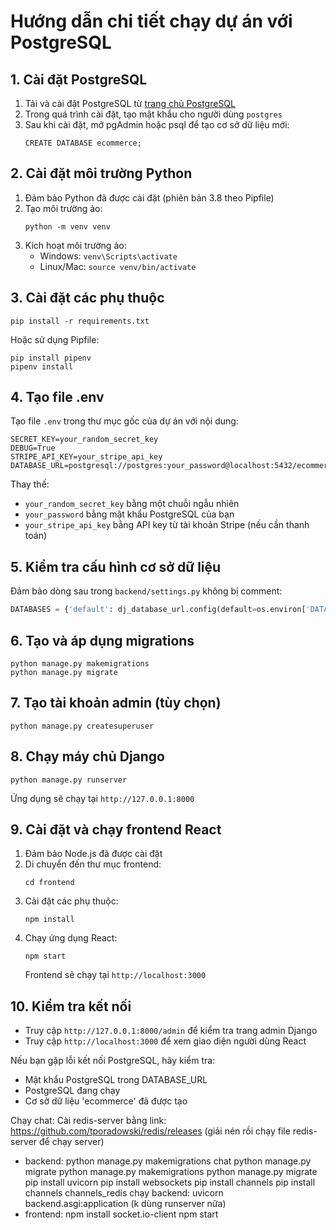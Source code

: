 # Hướng dẫn chi tiết chạy dự án với PostgreSQL

## 1. Cài đặt PostgreSQL
1. Tải và cài đặt PostgreSQL từ [trang chủ PostgreSQL](https://www.postgresql.org/download/)
2. Trong quá trình cài đặt, tạo mật khẩu cho người dùng `postgres`
3. Sau khi cài đặt, mở pgAdmin hoặc psql để tạo cơ sở dữ liệu mới:
   ```
   CREATE DATABASE ecommerce;
   ```

## 2. Cài đặt môi trường Python
1. Đảm bảo Python đã được cài đặt (phiên bản 3.8 theo Pipfile)
2. Tạo môi trường ảo:
   ```
   python -m venv venv
   ```
3. Kích hoạt môi trường ảo:
   - Windows: `venv\Scripts\activate`
   - Linux/Mac: `source venv/bin/activate`

## 3. Cài đặt các phụ thuộc
```
pip install -r requirements.txt
```
Hoặc sử dụng Pipfile:
```
pip install pipenv
pipenv install
```

## 4. Tạo file .env
Tạo file `.env` trong thư mục gốc của dự án với nội dung:

```` path=.env mode=EDIT
SECRET_KEY=your_random_secret_key
DEBUG=True
STRIPE_API_KEY=your_stripe_api_key
DATABASE_URL=postgresql://postgres:your_password@localhost:5432/ecommerce
````

Thay thế:
- `your_random_secret_key` bằng một chuỗi ngẫu nhiên
- `your_password` bằng mật khẩu PostgreSQL của bạn
- `your_stripe_api_key` bằng API key từ tài khoản Stripe (nếu cần thanh toán)

## 5. Kiểm tra cấu hình cơ sở dữ liệu
Đảm bảo dòng sau trong `backend/settings.py` không bị comment:

````python path=backend/settings.py mode=EXCERPT
DATABASES = {'default': dj_database_url.config(default=os.environ['DATABASE_URL'], engine='django.db.backends.postgresql')}
````

## 6. Tạo và áp dụng migrations
```
python manage.py makemigrations
python manage.py migrate
```

## 7. Tạo tài khoản admin (tùy chọn)
```
python manage.py createsuperuser
```

## 8. Chạy máy chủ Django
```
python manage.py runserver
```
Ứng dụng sẽ chạy tại `http://127.0.0.1:8000`

## 9. Cài đặt và chạy frontend React
1. Đảm bảo Node.js đã được cài đặt
2. Di chuyển đến thư mục frontend:
   ```
   cd frontend
   ```
3. Cài đặt các phụ thuộc:
   ```
   npm install
   ```
4. Chạy ứng dụng React:
   ```
   npm start
   ```
   Frontend sẽ chạy tại `http://localhost:3000`

## 10. Kiểm tra kết nối
- Truy cập `http://127.0.0.1:8000/admin` để kiểm tra trang admin Django
- Truy cập `http://localhost:3000` để xem giao diện người dùng React

Nếu bạn gặp lỗi kết nối PostgreSQL, hãy kiểm tra:
- Mật khẩu PostgreSQL trong DATABASE_URL
- PostgreSQL đang chạy
- Cơ sở dữ liệu 'ecommerce' đã được tạo


Chạy chat:
Cài redis-server bằng link: https://github.com/tporadowski/redis/releases (giải nén rồi chạy file redis-server để chạy server)
- backend: python manage.py makemigrations chat
           python manage.py migrate
           python manage.py makemigrations 
           python manage.py migrate
           pip install uvicorn
           pip install websockets
           pip install channels
           pip install channels channels_redis
           chạy backend: uvicorn backend.asgi:application (k dùng runserver nữa)
- frontend: npm install socket.io-client
            npm start